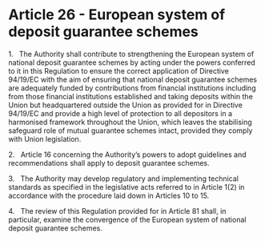 # Article 26 - European system of deposit guarantee schemes


1.   The Authority shall contribute to strengthening the European system of national deposit guarantee schemes by acting under the powers conferred to it in this Regulation to ensure the correct application of Directive 94/19/EC with the aim of ensuring that national deposit guarantee schemes are adequately funded by contributions from financial institutions including from those financial institutions established and taking deposits within the Union but headquartered outside the Union as provided for in Directive 94/19/EC and provide a high level of protection to all depositors in a harmonised framework throughout the Union, which leaves the stabilising safeguard role of mutual guarantee schemes intact, provided they comply with Union legislation.

2.   Article 16 concerning the Authority’s powers to adopt guidelines and recommendations shall apply to deposit guarantee schemes.

3.   The Authority may develop regulatory and implementing technical standards as specified in the legislative acts referred to in Article 1(2) in accordance with the procedure laid down in Articles 10 to 15.

4.   The review of this Regulation provided for in Article 81 shall, in particular, examine the convergence of the European system of national deposit guarantee schemes.

